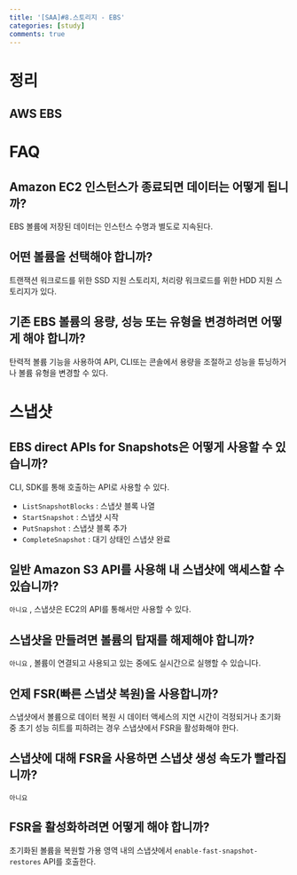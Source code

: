 ```yaml
---
title: '[SAA]#8.스토리지 - EBS'
categories: [study]
comments: true
---
```


# 정리

## AWS EBS


# FAQ

## Amazon EC2 인스턴스가 종료되면 데이터는 어떻게 됩니까?

EBS 볼륨에 저장된 데이터는 인스턴스 수명과 별도로 지속된다.

## 어떤 볼륨을 선택해야 합니까?

트랜잭션 워크로드를 위한 SSD 지원 스토리지, 처리량 워크로드를 위한 HDD 지원 스토리지가 있다.

## 기존 EBS 볼륨의 용량, 성능 또는 유형을 변경하려면 어떻게 해야 합니까?

탄력적 볼륨 기능을 사용하여 API, CLI또는 콘솔에서 용량을 조절하고 성능을 튜닝하거나 볼륨 유형을 변경할 수 있다.


# 스냅샷

## EBS direct APIs for Snapshots은 어떻게 사용할 수 있습니까?

CLI, SDK를 통해 호출하는 API로 사용할 수 있다.

* `ListSnapshotBlocks` : 스냅샷 블록 나열
* `StartSnapshot` : 스냅샷 시작
* `PutSnapshot` : 스냅샷 블록 추가
* `CompleteSnapshot` : 대기 상태인 스냅샷 완료

## 일반 Amazon S3 API를 사용해 내 스냅샷에 액세스할 수 있습니까?
`아니요` , 스냅샷은 EC2의 API를 통해서만 사용할 수 있다.

## 스냅샷을 만들려면 볼륨의 탑재를 해제해야 합니까?
`아니요` , 볼륨이 연결되고 사용되고 있는 중에도 실시간으로 실행할 수 있습니다.

## 언제 FSR(빠른 스냅샷 복원)을 사용합니까?
스냅샷에서 볼륨으로 데이터 복원 시 데이터 액세스의 지연 시간이 걱정되거나 초기화 중 초기 성능 히트를 피하려는 경우 스냅샷에서 FSR을 활성화해야 한다.

## 스냅샷에 대해 FSR을 사용하면 스냅샷 생성 속도가 빨라집니까?
`아니요`

## FSR을 활성화하려면 어떻게 해야 합니까?
초기화된 볼륨을 복원할 가용 영역 내의 스냅샷에서 `enable-fast-snapshot-restores` API를 호출한다.